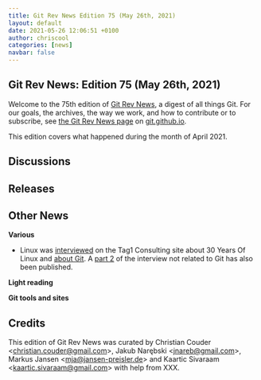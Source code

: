 ```yaml
---
title: Git Rev News Edition 75 (May 26th, 2021)
layout: default
date: 2021-05-26 12:06:51 +0100
author: chriscool
categories: [news]
navbar: false
---
```


## Git Rev News: Edition 75 (May 26th, 2021)

Welcome to the 75th edition of [Git Rev News](https://git.github.io/rev_news/rev_news/),
a digest of all things Git. For our goals, the archives, the way we work, and how to contribute or to
subscribe, see [the Git Rev News page](https://git.github.io/rev_news/rev_news/) on [git.github.io](http://git.github.io).

This edition covers what happened during the month of April 2021.

## Discussions

<!---
### General
-->

<!---
### Reviews
-->

<!---
### Support
-->

<!---
## Developer Spotlight:
-->

## Releases


## Other News

__Various__

* Linux was [interviewed](https://www.tag1consulting.com/blog/interview-linus-torvalds-linux-and-git)
  on the Tag1 Consulting site about 30 Years Of Linux and
  [about Git](https://www.tag1consulting.com/blog/interview-linus-torvalds-linux-and-git#git-distributed-version-control-).
  A [part 2](https://www.tag1consulting.com/blog/interview-linus-torvalds-open-source-and-beyond-part-2)
  of the interview not related to Git has also been published.

__Light reading__


__Git tools and sites__


## Credits

This edition of Git Rev News was curated by
Christian Couder &lt;<christian.couder@gmail.com>&gt;,
Jakub Narębski &lt;<jnareb@gmail.com>&gt;,
Markus Jansen &lt;<mja@jansen-preisler.de>&gt; and
Kaartic Sivaraam &lt;<kaartic.sivaraam@gmail.com>&gt;
with help from XXX.
